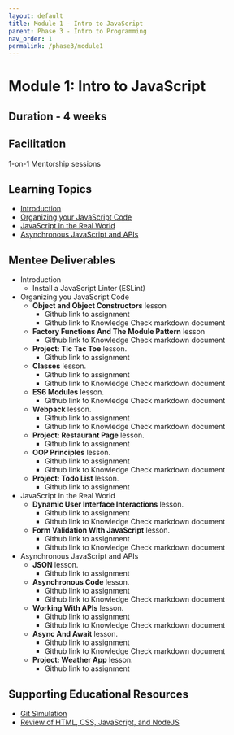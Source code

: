 ```yaml
---
layout: default
title: Module 1 - Intro to JavaScript 
parent: Phase 3 - Intro to Programming
nav_order: 1
permalink: /phase3/module1
---
```


# Module 1: Intro to JavaScript

## Duration - 4 weeks

## Facilitation

1-on-1 Mentorship sessions

## Learning Topics

- <a href="https://www.theodinproject.com/paths/full-stack-javascript/courses/javascript#introduction" target="_blank">Introduction</a>
- <a href="https://www.theodinproject.com/paths/full-stack-javascript/courses/javascript#organizing-your-javascript-code" target="_blank">Organizing your JavaScript Code</a>
- <a href="https://www.theodinproject.com/paths/full-stack-javascript/courses/javascript#javascript-in-the-real-world" target="_blank">JavaScript in the Real World</a>
- <a href="https://www.theodinproject.com/paths/full-stack-javascript/courses/javascript#asynchronous-javascript-and-apis" target="_blank">Asynchronous JavaScript and APIs</a>

## Mentee Deliverables

- Introduction
  - Install a JavaScript Linter (ESLint)
- Organizing you JavaScript Code
  - **Object and Object Constructors** lesson
    - Github link to assignment
    - Github link to Knowledge Check markdown document
  - **Factory Functions And The Module Pattern** lesson
    - Github link to Knowledge Check markdown document
  - **Project: Tic Tac Toe** lesson.
    - Github link to assignment 
  - **Classes** lesson.
    - Github link to assignment
    - Github link to Knowledge Check markdown document
  - **ES6 Modules** lesson.
    - Github link to Knowledge Check markdown document
  - **Webpack** lesson.
    - Github link to assignment
    - Github link to Knowledge Check markdown document 
  - **Project: Restaurant Page** lesson.
    - Github link to assignment
  - **OOP Principles** lesson.
    - Github link to assignment
    - Github link to Knowledge Check markdown document
  - **Project: Todo List** lesson.
    - Github link to assignment
- JavaScript in the Real World
  - **Dynamic User Interface Interactions** lesson.
    - Github link to assignment
    - Github link to Knowledge Check markdown document
  - **Form Validation With JavaScript** lesson.
    - Github link to assignment
    - Github link to Knowledge Check markdown document
- Asynchronous JavaScript and APIs
  - **JSON** lesson.
    - Github link to assignment
  - **Asynchronous Code** lesson.
    - Github link to assignment
    - Github link to Knowledge Check markdown document
  - **Working With APIs** lesson.
    - Github link to assignment
    - Github link to Knowledge Check markdown document
  - **Async And Await** lesson.
    - Github link to assignment
    - Github link to Knowledge Check markdown document
  - **Project: Weather App** lesson.
    - Github link to assignment

## Supporting Educational Resources

- <a href="https://learngitbranching.js.org/" target="_blank">Git Simulation</a>
- <a href="https://blog.glitch.com/post/website-starter-kit" target="_blank">Review of HTML, CSS, JavaScript, and NodeJS</a>
